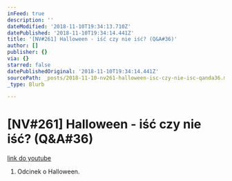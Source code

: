 ```yaml
---
inFeed: true
description: ''
dateModified: '2018-11-10T19:34:13.710Z'
datePublished: '2018-11-10T19:34:14.441Z'
title: '[NV#261] Halloween - iść czy nie iść? (Q&A#36)'
author: []
publisher: {}
via: {}
starred: false
datePublishedOriginal: '2018-11-10T19:34:14.441Z'
sourcePath: _posts/2018-11-10-nv261-halloween-isc-czy-nie-isc-qanda36.md
_type: Blurb

---
```

# \[NV\#261\] Halloween - iść czy nie iść? (Q&A\#36)
[link do youtube][0]

1. Odcinek o Halloween.

[0]: https://www.youtube.com/watch?v=zg8ZUuS7weI